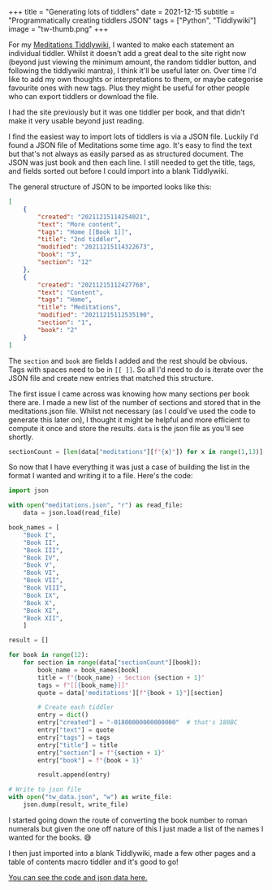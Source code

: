 +++
title =  "Generating lots of tiddlers"
date =  2021-12-15
subtitle =  "Programmatically creating tiddlers JSON"
tags =  ["Python", "Tiddlywiki"]
image = "tw-thumb.png"
+++

For my [Meditations Tiddlywiki](https://alexjj.github.io/Meditations/), I wanted to make each statement an individual tiddler.  Whilst it doesn't add a great deal to the site right now (beyond just viewing the minimum amount, the random tiddler button, and following the tiddlywiki mantra), I think it'll be useful later on. Over time I'd like to add my own thoughts or interpretations to them, or maybe categorise favourite ones with new tags. Plus they might be useful for other people who can export tiddlers or download the file.

I had the site previously but it was one tiddler per book, and that didn't make it very usable beyond just reading.

I find the easiest way to import lots of tiddlers is via a JSON file. Luckily I'd found a JSON file of Meditations some time ago. It's easy to find the text but that's not always as easily parsed as as structured document. The JSON was just book and then each line. I still needed to get the title, tags, and fields sorted out before I could import into a blank Tiddlywiki.

The general structure of JSON to be imported looks like this:

```json
[
    {
        "created": "20211215114254021",
        "text": "More content",
        "tags": "Home [[Book 1]]",
        "title": "2nd tiddler",
        "modified": "20211215114322673",
        "book": "3",
        "section": "12"
    },
    {
        "created": "20211215112427768",
        "text": "Content",
        "tags": "Home",
        "title": "Meditations",
        "modified": "20211215112535190",
        "section": "1",
        "book": "2"
    }
]
```

The `section` and `book` are fields I added and the rest should be obvious. Tags with spaces need to be in `[[ ]]`. So all I'd need to do is iterate over the JSON file and create new entries that matched this structure.

The first issue I came across was knowing how many sections per book there are. I made a new list of the number of sections and stored that in the meditations.json file. Whilst not necessary (as I could've used the code to generate this later on), I thought it might be helpful and more efficient to compute it once and store the results. `data` is the json file as you'll see shortly.

```python
sectionCount = [len(data["meditations"][f"{x}"]) for x in range(1,13)]
```

So now that I have everything it was just a case of building the list in the format I wanted and writing it to a file. Here's the code:

```python
import json

with open("meditations.json", "r") as read_file:
    data = json.load(read_file)

book_names = [
    "Book I",
    "Book II",
    "Book III",
    "Book IV",
    "Book V",
    "Book VI",
    "Book VII",
    "Book VIII",
    "Book IX",
    "Book X",
    "Book XI",
    "Book XII",
    ]

result = []

for book in range(12):
    for section in range(data["sectionCount"][book]):
        book_name = book_names[book]
        title = f"{book_name} - Section {section + 1}"
        tags = f"[[{book_name}]]"
        quote = data['meditations'][f"{book + 1}"][section]

        # Create each tiddler
        entry = dict()
        entry["created"] = "-01800000000000000"  # that's 180BC
        entry["text"] = quote
        entry["tags"] = tags
        entry["title"] = title
        entry["section"] = f"{section + 1}"
        entry["book"] = f"{book + 1}"

        result.append(entry)

# Write to json file
with open("tw_data.json", "w") as write_file:
    json.dump(result, write_file)
```

I started going down the route of converting the book number to roman numerals but given the one off nature of this I just made a list of the names I wanted for the books. 😅

I then just imported into a blank Tiddlywiki, made a few other pages and a table of contents macro tiddler and it's good to go!

[You can see the code and json data here.](https://github.com/alexjj/Meditations)
